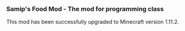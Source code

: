 ### Samip's Food Mod - The mod for programming class

This mod has been successfully upgraded to Minecraft version 1.11.2.
